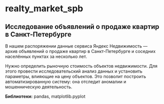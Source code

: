 # realty_market_spb
## Исследование объявлений о продаже квартир в Санкт-Петербурге
В нашем распоряжении данные сервиса Яндекс Недвижимость — архив объявлений о продаже квартир в Санкт-Петербурге и соседних населённых пунктах за несколько лет. 

Нужно определить рыночную стоимость объектов недвижимости. Для этого провести исследовательский анализ данных и установить параметры, влияющие на цену объектов. Это позволит построить автоматизированную систему: она отследит аномалии и мошенническую деятельность.

**Библиотеки:** pandas, matplotlib.pyplot
